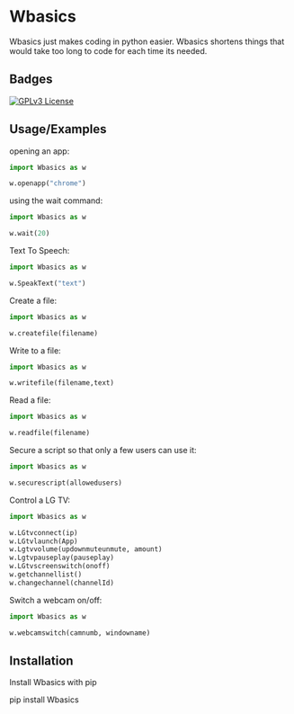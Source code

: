 
# Wbasics

Wbasics just makes coding in python easier. Wbasics shortens things that would take too long to code for each time its needed.
## Badges

[![GPLv3 License](https://img.shields.io/badge/License-GPL%20v3-yellow.svg)](https://opensource.org/licenses/)



## Usage/Examples

opening an app:
```python
import Wbasics as w

w.openapp("chrome")
```

using the wait command:
```python
import Wbasics as w

w.wait(20)
```

Text To Speech:
```python
import Wbasics as w

w.SpeakText("text")
```

Create a file:
```python
import Wbasics as w

w.createfile(filename)
```

Write to  a file:
```python
import Wbasics as w

w.writefile(filename,text)
```
Read a file:
```python
import Wbasics as w

w.readfile(filename)
```
Secure a script so that only a few users can use it:
```python
import Wbasics as w

w.securescript(allowedusers)
```
Control a LG TV:
```python
import Wbasics as w

w.LGtvconnect(ip)
w.LGtvlaunch(App)
w.Lgtvvolume(updownmuteunmute, amount)
w.Lgtvpauseplay(pauseplay)
w.LGtvscreenswitch(onoff)
w.getchannellist()
w.changechannel(channelId)
```
Switch a webcam on/off:
```python
import Wbasics as w

w.webcamswitch(camnumb, windowname)
```

## Installation

Install Wbasics with pip


  pip install Wbasics

    
